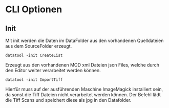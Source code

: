 # CLI Optionen

## Init

Mit init werden die Daten im DataFolder aus den vorhandenen Quelldateien aus dem SourceFolder erzeugt.

`datatool -init CreateList`

Erzeugt aus den vorhandenen MOD xml Dateien json Files, welche durch den Editor weiter verarbeitet werden können.

`datatool -init ImportTiff`

Hierfür muss auf der ausführenden Maschine ImageMagick installiert sein, da sonst die Tiff Dateien nicht verarbeitet werden können. Der Befehl lädt die Tiff Scans und speichert diese als jpg in den Datafolder.
